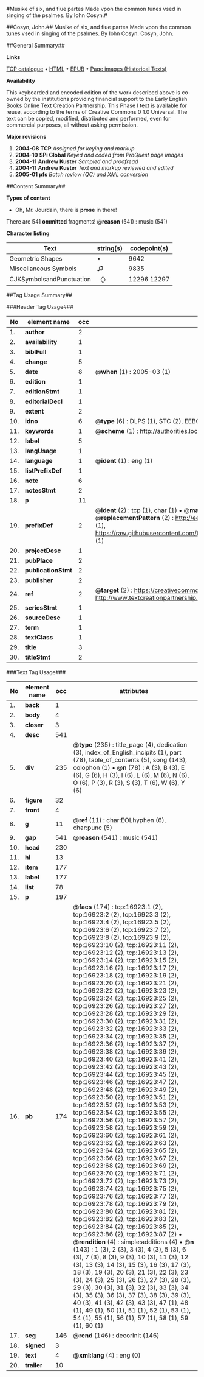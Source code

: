 #Musike of six, and fiue partes Made vpon the common tunes vsed in singing of the psalmes. By Iohn Cosyn.#

##Cosyn, John.##
Musike of six, and fiue partes Made vpon the common tunes vsed in singing of the psalmes. By Iohn Cosyn.
Cosyn, John.

##General Summary##

**Links**

[TCP catalogue](http://www.ota.ox.ac.uk/tcp/)  • 
[HTML](http://tei.it.ox.ac.uk/tcp/Texts-HTML/free/A19/A19397.html)  • 
[EPUB](http://tei.it.ox.ac.uk/tcp/Texts-EPUB/free/A19/A19397.epub) • 
[Page images (Historical Texts)](https://data.historicaltexts.jisc.ac.uk/view?pubId=eebo-99851637e&pageId=eebo-99851637e-16923-1)

**Availability**

This keyboarded and encoded edition of the
	       work described above is co-owned by the institutions
	       providing financial support to the Early English Books
	       Online Text Creation Partnership. This Phase I text is
	       available for reuse, according to the terms of Creative
	       Commons 0 1.0 Universal. The text can be copied,
	       modified, distributed and performed, even for
	       commercial purposes, all without asking permission.

**Major revisions**

1. __2004-08__ __TCP__ *Assigned for keying and markup*
1. __2004-10__ __SPi Global__ *Keyed and coded from ProQuest page images*
1. __2004-11__ __Andrew Kuster__ *Sampled and proofread*
1. __2004-11__ __Andrew Kuster__ *Text and markup reviewed and edited*
1. __2005-01__ __pfs__ *Batch review (QC) and XML conversion*

##Content Summary##

**Types of content**

  * Oh, Mr. Jourdain, there is **prose** in there!

There are 541 **ommitted** fragments! 
 @__reason__ (541) : music (541)

**Character listing**


|Text|string(s)|codepoint(s)|
|---|---|---|
|Geometric Shapes|▪|9642|
|Miscellaneous Symbols|♫|9835|
|CJKSymbolsandPunctuation|〈〉|12296 12297|

##Tag Usage Summary##

###Header Tag Usage###

|No|element name|occ|attributes|
|---|---|---|---|
|1.|__author__|2||
|2.|__availability__|1||
|3.|__biblFull__|1||
|4.|__change__|5||
|5.|__date__|8| @__when__ (1) : 2005-03 (1)|
|6.|__edition__|1||
|7.|__editionStmt__|1||
|8.|__editorialDecl__|1||
|9.|__extent__|2||
|10.|__idno__|6| @__type__ (6) : DLPS (1), STC (2), EEBO-CITATION (1), PROQUEST (1), VID (1)|
|11.|__keywords__|1| @__scheme__ (1) : http://authorities.loc.gov/ (1)|
|12.|__label__|5||
|13.|__langUsage__|1||
|14.|__language__|1| @__ident__ (1) : eng (1)|
|15.|__listPrefixDef__|1||
|16.|__note__|6||
|17.|__notesStmt__|2||
|18.|__p__|11||
|19.|__prefixDef__|2| @__ident__ (2) : tcp (1), char (1)  •  @__matchPattern__ (2) : ([0-9\-]+):([0-9IVX]+) (1), (.+) (1)  •  @__replacementPattern__ (2) : http://eebo.chadwyck.com/downloadtiff?vid=$1&page=$2 (1), https://raw.githubusercontent.com/textcreationpartnership/Texts/master/tcpchars.xml#$1 (1)|
|20.|__projectDesc__|1||
|21.|__pubPlace__|2||
|22.|__publicationStmt__|2||
|23.|__publisher__|2||
|24.|__ref__|2| @__target__ (2) : https://creativecommons.org/publicdomain/zero/1.0/ (1), http://www.textcreationpartnership.org/docs/. (1)|
|25.|__seriesStmt__|1||
|26.|__sourceDesc__|1||
|27.|__term__|1||
|28.|__textClass__|1||
|29.|__title__|3||
|30.|__titleStmt__|2||


###Text Tag Usage###

|No|element name|occ|attributes|
|---|---|---|---|
|1.|__back__|1||
|2.|__body__|4||
|3.|__closer__|3||
|4.|__desc__|541||
|5.|__div__|235| @__type__ (235) : title_page (4), dedication (3), index_of_English_incipits (1), part (78), table_of_contents (5), song (143), colophon (1)  •  @__n__ (78) : A (3), B (3), E (6), G (6), H (3), I (6), L (6), M (6), N (6), O (6), P (3), R (3), S (3), T (6), W (6), Y (6)|
|6.|__figure__|32||
|7.|__front__|4||
|8.|__g__|11| @__ref__ (11) : char:EOLhyphen (6), char:punc (5)|
|9.|__gap__|541| @__reason__ (541) : music (541)|
|10.|__head__|230||
|11.|__hi__|13||
|12.|__item__|177||
|13.|__label__|177||
|14.|__list__|78||
|15.|__p__|197||
|16.|__pb__|174| @__facs__ (174) : tcp:16923:1 (2), tcp:16923:2 (2), tcp:16923:3 (2), tcp:16923:4 (2), tcp:16923:5 (2), tcp:16923:6 (2), tcp:16923:7 (2), tcp:16923:8 (2), tcp:16923:9 (2), tcp:16923:10 (2), tcp:16923:11 (2), tcp:16923:12 (2), tcp:16923:13 (2), tcp:16923:14 (2), tcp:16923:15 (2), tcp:16923:16 (2), tcp:16923:17 (2), tcp:16923:18 (2), tcp:16923:19 (2), tcp:16923:20 (2), tcp:16923:21 (2), tcp:16923:22 (2), tcp:16923:23 (2), tcp:16923:24 (2), tcp:16923:25 (2), tcp:16923:26 (2), tcp:16923:27 (2), tcp:16923:28 (2), tcp:16923:29 (2), tcp:16923:30 (2), tcp:16923:31 (2), tcp:16923:32 (2), tcp:16923:33 (2), tcp:16923:34 (2), tcp:16923:35 (2), tcp:16923:36 (2), tcp:16923:37 (2), tcp:16923:38 (2), tcp:16923:39 (2), tcp:16923:40 (2), tcp:16923:41 (2), tcp:16923:42 (2), tcp:16923:43 (2), tcp:16923:44 (2), tcp:16923:45 (2), tcp:16923:46 (2), tcp:16923:47 (2), tcp:16923:48 (2), tcp:16923:49 (2), tcp:16923:50 (2), tcp:16923:51 (2), tcp:16923:52 (2), tcp:16923:53 (2), tcp:16923:54 (2), tcp:16923:55 (2), tcp:16923:56 (2), tcp:16923:57 (2), tcp:16923:58 (2), tcp:16923:59 (2), tcp:16923:60 (2), tcp:16923:61 (2), tcp:16923:62 (2), tcp:16923:63 (2), tcp:16923:64 (2), tcp:16923:65 (2), tcp:16923:66 (2), tcp:16923:67 (2), tcp:16923:68 (2), tcp:16923:69 (2), tcp:16923:70 (2), tcp:16923:71 (2), tcp:16923:72 (2), tcp:16923:73 (2), tcp:16923:74 (2), tcp:16923:75 (2), tcp:16923:76 (2), tcp:16923:77 (2), tcp:16923:78 (2), tcp:16923:79 (2), tcp:16923:80 (2), tcp:16923:81 (2), tcp:16923:82 (2), tcp:16923:83 (2), tcp:16923:84 (2), tcp:16923:85 (2), tcp:16923:86 (2), tcp:16923:87 (2)  •  @__rendition__ (4) : simple:additions (4)  •  @__n__ (143) : 1 (3), 2 (3), 3 (3), 4 (3), 5 (3), 6 (3), 7 (3), 8 (3), 9 (3), 10 (3), 11 (3), 12 (3), 13 (3), 14 (3), 15 (3), 16 (3), 17 (3), 18 (3), 19 (3), 20 (3), 21 (3), 22 (3), 23 (3), 24 (3), 25 (3), 26 (3), 27 (3), 28 (3), 29 (3), 30 (3), 31 (3), 32 (3), 33 (3), 34 (3), 35 (3), 36 (3), 37 (3), 38 (3), 39 (3), 40 (3), 41 (3), 42 (3), 43 (3), 47 (1), 48 (1), 49 (1), 50 (1), 51 (1), 52 (1), 53 (1), 54 (1), 55 (1), 56 (1), 57 (1), 58 (1), 59 (1), 60 (1)|
|17.|__seg__|146| @__rend__ (146) : decorInit (146)|
|18.|__signed__|3||
|19.|__text__|4| @__xml:lang__ (4) : eng (0)|
|20.|__trailer__|10||
